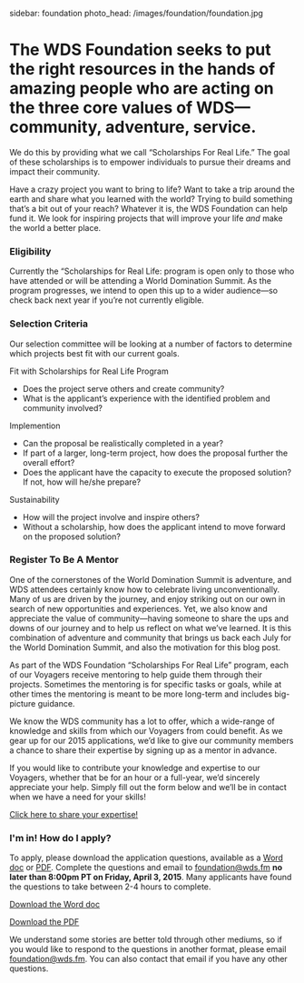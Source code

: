 sidebar: foundation
photo_head: /images/foundation/foundation.jpg

<a name="story"></a>

# The WDS Foundation seeks to put the right resources in the hands of amazing people who are acting on the three core values of WDS—community, adventure, service. 

We do this by providing what we call “Scholarships For Real Life.” The goal of these scholarships is to empower individuals to pursue their dreams and impact their community. 

Have a crazy project you want to bring to life? Want to take a trip around the earth and share what you learned with the world? Trying to build something that’s a bit out of your reach? Whatever it is, the WDS Foundation can help fund it. We look for inspiring projects that will improve your life *and* make the world a better place.

<a name="eligibility"></a>


<div class="line-canvas"></div>

### Eligibility

Currently the “Scholarships for Real Life: program is open only to those who have attended or will be attending a World Domination Summit. As the program progresses, we intend to open this up to a wider audience—so check back next year if you’re not currently eligible.

<a name="selection"></a>


<div class="line-canvas"></div>

### Selection Criteria

Our selection committee will be looking at a number of factors to determine which projects best fit with our current goals.

<div class="foundation-criteria-fit foundation-criteria"></div>

<p class="color-blue">Fit with Scholarships for Real Life Program</p>


* Does the project serve others and create community?
* What is the applicant’s experience with the identified problem and community involved?

<div class="foundation-criteria-implementation foundation-criteria"></div>

<p class="color-orange">Implemention</p>

* Can the proposal be realistically completed in a year?
* If part of a larger, long-term project, how does the proposal further the overall effort?
* Does the applicant have the capacity to execute the proposed solution? If not, how will he/she prepare?

<div class="foundation-criteria-sustainability foundation-criteria"></div>

<p class="color-green">Sustainability</p>

* How will the project involve and inspire others?
* Without a scholarship, how does the applicant intend to move forward on the proposed solution?

<div class="line-canvas"></div>

### Register To Be A Mentor

One of the cornerstones of the World Domination Summit is adventure, and WDS attendees certainly know how to celebrate living unconventionally. Many of us are driven by the journey, and enjoy striking out on our own in search of new opportunities and experiences. Yet, we also know and appreciate the value of community—having someone to share the ups and downs of our journey and to help us reflect on what we’ve learned. It is this combination of adventure and community that brings us back each July for the World Domination Summit, and also the motivation for this blog post.

As part of the WDS Foundation “Scholarships For Real Life” program, each of our Voyagers receive mentoring to help guide them through their projects. Sometimes the mentoring is for specific tasks or goals, while at other times the mentoring is meant to be more long-term and includes big-picture guidance. 

We know the WDS community has a lot to offer, which a wide-range of knowledge and skills from which our Voyagers from could benefit. As we gear up for our 2015 applications, we’d like to give our community members a chance to share their expertise by signing up as a mentor in advance.

If you would like to contribute your knowledge and expertise to our Voyagers, whether that be for an hour or a full-year, we’d sincerely appreciate your help. Simply fill out the form below and we’ll be in contact when we have a need for your skills!

<a href="/foundation/mentor-submission">Click here to share your expertise!</a>


<a name="how-to-apply"></a>

<div class="line-canvas"></div>

<div id="foundation-app-box" class="orange-box">
	<h3>I'm in! How do I apply?</h3>
	<p>To apply, please download the application questions, available as a <a href="http://www.katiehurst.com/wp-content/uploads/2015ApplicationDownload-1.docx">Word doc</a> or <a href="http://www.katiehurst.com/wp-content/uploads/2015ApplicationDownload-1.pdf">PDF</a>. Complete the questions and email to <a href="mailto:foundation@wds.fm">foundation@wds.fm</a> <strong>no later than 8:00pm PT on Friday, April 3, 2015</strong>. Many applicants have found the questions to take between 2-4 hours to complete.</p>
<p><a href="http://www.katiehurst.com/wp-content/uploads/2015ApplicationDownload-1.docx">Download the Word doc</a></p>
<p><a href="http://www.katiehurst.com/wp-content/uploads/2015ApplicationDownload-1.docx">Download the PDF</a></p>

<p>We understand some stories are better told through other mediums, so if you would like to respond to the questions in another format, please email <a href="mailto:foundation@wds.fm">foundation@wds.fm</a>. You can also contact that email if you have any other questions.</p>



</div>
